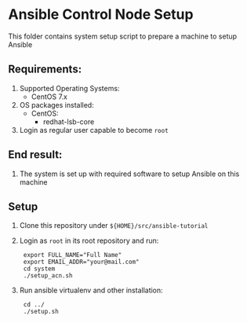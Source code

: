 # Ansible Control Node Setup

This folder contains system setup script to prepare a machine to setup Ansible
## Requirements:

1. Supported Operating Systems:
    * CentOS 7.x
1. OS packages installed:
    * CentOS:
        * redhat-lsb-core
1. Login as regular user capable to become `root`

## End result:

1. The system is set up with required software to setup Ansible on this machine

## Setup

1. Clone this repository under `${HOME}/src/ansible-tutorial`
1. Login as `root` in its root repository and run:
        
        export FULL_NAME="Full Name"
        export EMAIL_ADDR="your@mail.com" 
        cd system
        ./setup_acn.sh

1. Run ansible virtualenv and other installation:
        
        cd ../
        ./setup.sh
